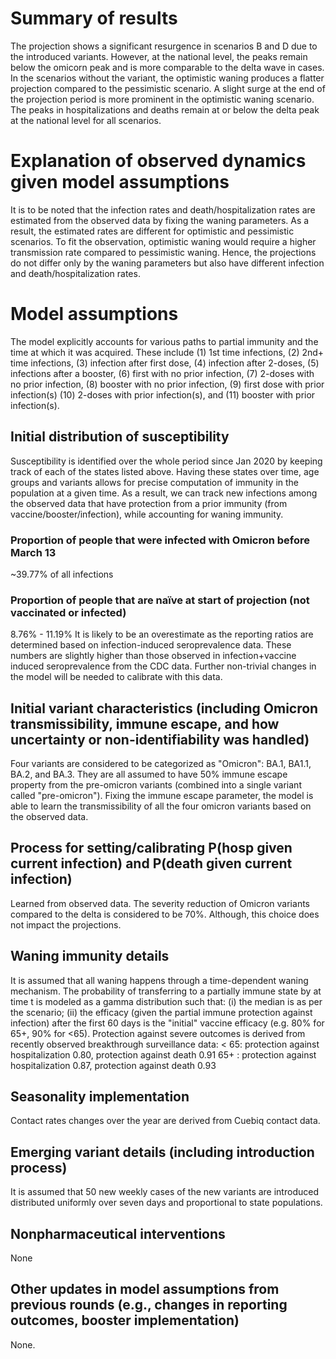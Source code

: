 # Summary of results
The projection shows a significant resurgence in scenarios B and D due to the introduced variants. However, at the national level, the peaks remain below the omicorn peak and is more comparable to the delta wave in cases. In the scenarios without the variant, the optimistic waning produces a flatter projection compared to the pessimistic scenario. A slight surge at the end of the projection period is more prominent in the optimistic waning scenario. The peaks in hospitalizations and deaths remain at or below the delta peak at the national level for all scenarios.

# Explanation of observed dynamics given model assumptions
It is to be noted that the infection rates and death/hospitalization rates are estimated from the observed data by fixing the waning parameters. As a result, the estimated rates are different for optimistic and pessimistic scenarios.  To fit the observation, optimistic waning would require a higher transmission rate compared to pessimistic waning. Hence, the projections do not differ only by the waning parameters but also have different infection and death/hospitalization rates.


# Model assumptions
The model explicitly accounts for various paths to partial immunity and the time at which it was acquired. These include (1) 1st time infections, (2) 2nd+ time infections, (3) infection after first dose, (4) infection after 2-doses, (5) infections after a booster, (6) first with no prior infection, (7) 2-doses with no prior infection, (8) booster with no prior infection, (9) first dose with prior infection(s) (10) 2-doses with prior infection(s), and (11) booster with prior infection(s). 
## Initial distribution of susceptibility
Susceptibility is identified over the whole period since Jan 2020 by keeping track of each of the states listed above. Having these states over time, age groups and variants allows for precise computation of immunity in the population at a given time. As a result, we can track new infections among the observed data that have protection from a prior immunity (from vaccine/booster/infection), while accounting for waning immunity.
### Proportion of people that were infected with Omicron before March 13
~39.77% of all infections
### Proportion of people that are naïve at start of projection (not vaccinated or infected)
8.76% - 11.19%
It is likely to be an overestimate as the reporting ratios are determined based on infection-induced seroprevalence data. These numbers are slightly higher than those observed in infection+vaccine induced seroprevalence from the CDC data. Further non-trivial changes in the model will be needed to calibrate with this data.
## Initial variant characteristics (including Omicron transmissibility, immune escape, and how uncertainty or non-identifiability was handled) 
Four variants are considered to be categorized as "Omicron": BA.1, BA1.1, BA.2, and BA.3. They are all assumed to have 50% immune escape property from the pre-omicron variants (combined into a single variant called "pre-omicron"). Fixing the immune escape parameter, the model is able to learn the transmissibility of all the four omicron variants based on the observed data.

## Process for setting/calibrating P(hosp given current infection) and P(death given current infection)
Learned from observed data. The severity reduction of Omicron variants compared to the delta is considered to be 70%. Although, this choice does not impact the projections.


## Waning immunity details
It is assumed that all waning happens through a time-dependent waning mechanism. The probability of transferring to a partially immune state by at time t is modeled as a gamma distribution such that: (i) the median is as per the scenario; (ii) the efficacy (given the partial immune protection against infection) after the first 60 days is the "initial" vaccine efficacy (e.g. 80% for 65+, 90% for <65). Protection against severe outcomes is derived from recently observed breakthrough surveillance data:
< 65: protection against hospitalization 0.80, protection against death 0.91
65+ : protection against hospitalization 0.87, protection against death 0.93


## Seasonality implementation
Contact rates changes over the year are derived from Cuebiq contact data.

## Emerging variant details (including introduction process)
It is assumed that 50 new weekly cases of the new variants are introduced distributed uniformly over seven days and proportional to state populations.

## Nonpharmaceutical interventions 
None

## Other updates in model assumptions from previous rounds (e.g., changes in reporting outcomes, booster implementation)
None.
